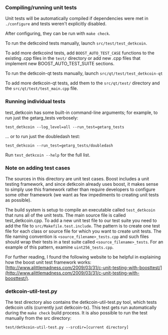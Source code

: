 ### Compiling/running unit tests

Unit tests will be automatically compiled if dependencies were met in `./configure`
and tests weren't explicitly disabled.

After configuring, they can be run with `make check`.

To run the detkcoind tests manually, launch `src/test/test_detkcoin`.

To add more detkcoind tests, add `BOOST_AUTO_TEST_CASE` functions to the existing
.cpp files in the `test/` directory or add new .cpp files that
implement new BOOST_AUTO_TEST_SUITE sections.

To run the detkcoin-qt tests manually, launch `src/qt/test/test_detkcoin-qt`

To add more detkcoin-qt tests, add them to the `src/qt/test/` directory and
the `src/qt/test/test_main.cpp` file.

### Running individual tests

test_detkcoin has some built-in command-line arguments; for
example, to run just the getarg_tests verbosely:

    test_detkcoin --log_level=all --run_test=getarg_tests

... or to run just the doubledash test:

    test_detkcoin --run_test=getarg_tests/doubledash

Run `test_detkcoin --help` for the full list.

### Note on adding test cases

The sources in this directory are unit test cases.  Boost includes a
unit testing framework, and since detkcoin already uses boost, it makes
sense to simply use this framework rather than require developers to
configure some other framework (we want as few impediments to creating
unit tests as possible).

The build system is setup to compile an executable called `test_detkcoin`
that runs all of the unit tests.  The main source file is called
test_detkcoin.cpp. To add a new unit test file to our test suite you need 
to add the file to `src/Makefile.test.include`. The pattern is to create 
one test file for each class or source file for which you want to create 
unit tests.  The file naming convention is `<source_filename>_tests.cpp` 
and such files should wrap their tests in a test suite 
called `<source_filename>_tests`. For an example of this pattern, 
examine `uint256_tests.cpp`.

For further reading, I found the following website to be helpful in
explaining how the boost unit test framework works:
[http://www.alittlemadness.com/2009/03/31/c-unit-testing-with-boosttest/](http://www.alittlemadness.com/2009/03/31/c-unit-testing-with-boosttest/).

### detkcoin-util-test.py

The test directory also contains the detkcoin-util-test.py tool, which tests detkcoin utils (currently just detkcoin-tx). This test gets run automatically during the `make check` build process. It is also possible to run the test manually from the src directory:

```
test/detkcoin-util-test.py --srcdir=[current directory]

```

